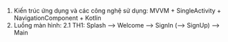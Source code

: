 1. Kiến trúc ứng dụng và các công nghệ sử dụng: MVVM + SingleActivity + NavigationComponent + Kotlin
2. Luồng màn hình:
2.1 TH1: Splash --> Welcome --> SignIn (--> SignUp) --> Main
